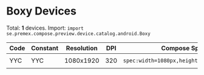 # Boxy Devices

Total: **1** devices. Import: `import se.premex.compose.preview.device.catalog.android.Boxy`

| Code | Constant | Resolution | DPI | Compose Spec | Preview Usage |
|------|----------|------------|-----|-------------|---------------|
| YYC | YYC | 1080x1920 | 320 | `spec:width=1080px,height=1920px,dpi=320` | `@Preview(device = Boxy.YYC)` |

<!-- Generated automatically. Do not edit manually. -->
